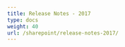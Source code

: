 ```yaml
---
title: Release Notes - 2017
type: docs
weight: 40
url: /sharepoint/release-notes-2017/
---
```




